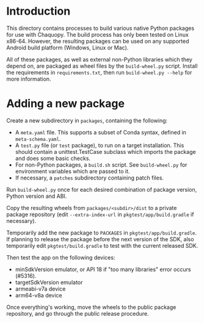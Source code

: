 # Introduction

This directory contains processes to build various native Python packages for use with
Chaquopy. The build process has only been tested on Linux x86-64. However, the resulting
packages can be used on any supported Android build platform (Windows, Linux or Mac).

All of these packages, as well as external non-Python libraries which they depend on,
are packaged as wheel files by the `build-wheel.py` script. Install the requirements in
`requirements.txt`, then run `build-wheel.py --help` for more information.


# Adding a new package

Create a new subdirectory in `packages`, containing the following:

* A `meta.yaml` file. This supports a subset of Conda syntax, defined in `meta-schema.yaml`.
* A `test.py` file (or `test` package), to run on a target installation. This should contain a
  unittest.TestCase subclass which imports the package and does some basic checks.
* For non-Python packages, a `build.sh` script. See `build-wheel.py` for environment variables
  which are passed to it.
* If necessary, a `patches` subdirectory containing patch files.

Run `build-wheel.py` once for each desired combination of package version, Python version and
ABI.

Copy the resulting wheels from `packages/<subdir>/dist` to a private package repository (edit
`--extra-index-url` in `pkgtest/app/build.gradle` if necessary).

Temporarily add the new package to `PACKAGES` in `pkgtest/app/build.gradle`. If planning to
release the package before the next version of the SDK, also temporarily edit
`pkgtest/build.gradle` to test with the current released SDK.

Then test the app on the following devices:

* minSdkVersion emulator, or API 18 if "too many libraries" error occurs (#5316).
* targetSdkVersion emulator
* armeabi-v7a device
* arm64-v8a device

Once everything's working, move the wheels to the public package repository, and go through the
public release procedure.
